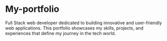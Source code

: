 # My-portfolio
Full Stack web developer  dedicated to building innovative and user-friendly web applications. This portfolio showcases my skills, projects, and experiences that define my journey in the tech world.
